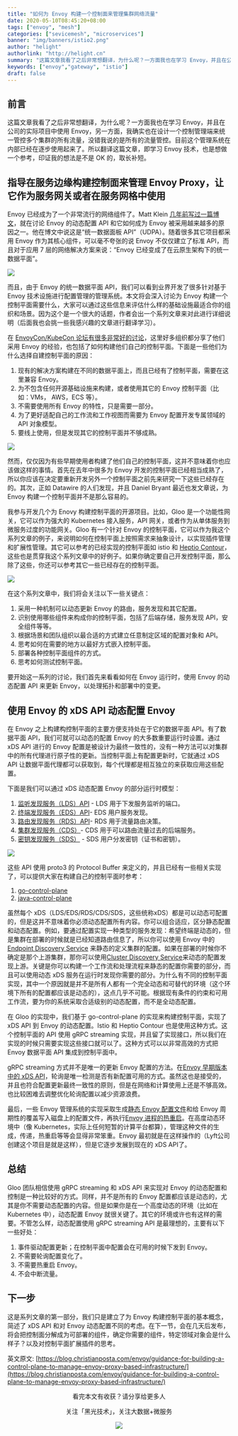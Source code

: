 ```yaml
---
title: "如何为 Envoy 构建一个控制面来管理集群网络流量"
date: 2020-05-10T08:45:20+08:00
tags: ["envoy", "mesh"]
categories: ["sevicemesh", "microservices"]
banner: "img/banners/istio2.png"
author: "helight"
authorlink: "http://helight.cn"
summary: "这篇文章我看了之后非常想翻译，为什么呢？一方面我也在学习 Envoy，并且在公司的实际项目中使用 Envoy，另一方面，我确实也在设计一个控制管理端来统一管控多个集群的所有流量，没错我说的是所有的流量管控。"
keywords: ["envoy","gateway", "istio"]
draft: false
---
```


## 前言
这篇文章我看了之后非常想翻译，为什么呢？一方面我也在学习 Envoy，并且在公司的实际项目中使用 Envoy，另一方面，我确实也在设计一个控制管理端来统一管控多个集群的所有流量，没错我说的是所有的流量管控。目前这个管理系统在内部已经在逐步使用起来了。所以翻译这篇文章，即学习 Envoy 技术，也是想做一个参考，印证我的想法是不是 OK 的，取长补短。

## 指导在服务边缘构建控制面来管理 Envoy Proxy，让它作为服务网关或者在服务网格中使用
Envoy 已经成为了一个非常流行的网络组件了。Matt Klein [几年前写过一篇博文](https://blog.envoyproxy.io/the-universal-data-plane-api-d15cec7a)，就在讨论 Envoy 的动态配置 API 和它如何成为 Envoy 被采用越来越多的原因之一。他在博文中说这是“统一数据面板 API”（UDPA）。随着很多其它项目都采用 Envoy 作为其核心组件，可以毫不夸张的说 Envoy 不仅仅建立了标准 API，而且对于应用 7 层的网络解决方案来说：“Envoy 已经变成了在云原生架构下的统一数据平面”。

![](imgs/envoy.png)

而且，由于 Envoy 的统一数据平面 API，我们可以看到业界开发了很多针对基于 Envoy 技术设施进行配置管理的管理系统。本文将会深入讨论为 Envoy 构建一个控制平面需要什么，大家可以通过这些信息来评估什么样的基础设施最适合你的组织和场景。因为这个是一个很大的话题，作者会出一个系列文章来对此进行详细说明（后面我也会挑一些我感兴趣的文章进行翻译学习）。

在 [EnvoyCon/KubeCon 论坛有很多非常好的讨论](https://blog.envoyproxy.io/envoycon-recap-579d53576511)，这里好多组织都分享了他们采用 Envoy 的经验，也包括了如何构建他们自己的控制平面。下面是一些他们为什么选择自建控制平面的原因：

1. 现有的解决方案构建在不同的数据平面上，而且已经有了控制平面，需要在这里兼容 Envoy。
2. 为不包含任何开源基础设施来构建，或者使用其它的 Envoy 控制平面（比如：VMs， AWS，ECS 等）。
3. 不需要使用所有 Envoy 的特性，只是需要一部分。
4. 为了更好适配自己的工作流和工作视图而需要为 Envoy 配置开发专属领域的 API 对象模型。
5. 要线上使用，但是发现其它的控制平面并不够成熟。

![](imgs/control-plane-data-plane.png)

然而，仅仅因为有些早期使用者构建了他们自己的控制平面，这并不意味着你也应该做这样的事情。首先在去年中很多为 Envoy 开发的控制平面已经相当成熟了，所以你应该在决定要重新开发另外一个控制平面之前先来研究一下这些已经存在的。其次，正如 Datawire 的人们发现，并且 Daniel Bryant 最近也发文章说，为 Envoy 构建一个控制平面并不是那么容易的。

我参与开发几个为 Enovy 构建控制平面的开源项目。比如，Gloo 是一个功能性网关，它可以作为强大的 Kubernetes 接入服务，API 网关，或者作为从单体服务到微服务过度的功能网关。Gloo 有一个针对 Envoy 的控制平面，它可以作为我这个系列文章的例子，来说明如何在控制平面上按照需求来抽象设计，以实现插件管理和扩展性管理。其它可以参考的已经实现的控制平面如 istio 和 [Heptio Contour](https://github.com/heptio/contour)，这些也是贯穿我这个系列文章中的好例子。如果你确定要自己开发控制平面，那么除了这些，你还可以参考其它一些已经存在的控制平面。

![](imgs/envoyprojects.png)

在这个系列文章中，我们将会关注以下一些关键点：

1. 采用一种机制可以动态更新 Envoy 的路由，服务发现和其它配置。
2. 识别使用哪些组件来构成你的控制平面，包括了后端存储，服务发现 API，安全组件等等。
3. 根据场景和团队组织以最合适的方式建立任意制定区域的配置对象和 API。
4. 思考如何在需要的地方以最好方式嵌入控制平面。
5. 部署各种控制平面组件的方式。
6. 思考如何测试控制平面。

要开始这一系列的讨论，我们首先来看看如何在 Envoy 运行时，使用 Envoy 的动态配置 API 来更新 Envoy，以处理拓扑和部署中的变更。

## 使用 Envoy 的 xDS API 动态配置 Envoy
在 Envoy 之上构建构控制平面的主要方便支持处在于它的数据平面 API。有了数据平面 API，我们可就可以动态的配置 Envoy 的大多数重要运行时设置。通过 xDS API 进行的 Envoy 配置是被设计为最终一致性的，没有一种方法可以对集群中的所有代理进行原子性的更新。当控制平面上有配置更新时，它就通过 xDS API 让数据平面代理都可以获取到，每个代理都是相互独立的来获取应用这些配置。

下面是我们可以通过 xDS 动态配置 Envoy 的部分运行时模型：
1. [监听发现服务（LDS）API](https://www.envoyproxy.io/docs/envoy/v1.9.0/configuration/listeners/lds#config-listeners-lds) - LDS 用于下发服务监听的端口。
2. [终端发现服务（EDS）API](https://www.envoyproxy.io/docs/envoy/v1.9.0/api-v2/api/v2/eds.proto#envoy-api-file-envoy-api-v2-eds-proto)- EDS 用户服务发现。
3. [路由发现服务（RDS）API](https://www.envoyproxy.io/docs/envoy/v1.9.0/configuration/http_conn_man/rds#config-http-conn-man-rds)- RDS 用于流量路由决策。
4. [集群发现服务（CDS）](https://www.envoyproxy.io/docs/envoy/v1.9.0/configuration/cluster_manager/cds#config-cluster-manager-cds)- CDS 用于可以路由流量过去的后端服务。
5. [密钥发现服务（SDS）](https://www.envoyproxy.io/docs/envoy/v1.9.0/configuration/secret) - SDS 用户分发密钥（证书和密钥）。

![](imgs/xds-control-plane.png)

这些 API 使用 proto3 的 Protocol Buffer 来定义的，并且已经有一些相关实现了，可以提供大家在构建自己的控制平面时参考：

1. [go-control-plane](https://github.com/envoyproxy/go-control-plane)
2. [java-control-plane](https://github.com/envoyproxy/java-control-plane)

虽然每个 xDS（LDS/EDS/RDS/CDS/SDS，这些统称xDS）都是可以动态可配置的，但是这并不意味着你必须动态配置所有内容。你可以组合适应，区分静态配置和动态配置。例如，要通过配置实现一种类型的服务发现：希望终端是动态的，但是集群在部署的时候就是已经知道路由信息了，所以你可以使用 Envoy 中的 [Endpoint Discovery Service](https://www.envoyproxy.io/docs/envoy/v1.9.0/api-v2/api/v2/eds.proto#envoy-api-file-envoy-api-v2-eds-proto) 来静态的定义集群的配置。如果在部署的时候你不确定是那个上游集群，那你可以使用[Cluster Discovery Service](https://www.envoyproxy.io/docs/envoy/v1.9.0/configuration/cluster_manager/cds#config-cluster-manager-cds)来动态的配置发现上游。关键是你可以构建一个工作流和处理流程来静态的配置你需要的部分，而且可以使用动态 xDS 服务在运行时发现你需要的部分。为什么有不同的控制平面实现，其中一个原因就是并不是所有人都有一个完全动态和可替代的环境（这个环境下所有的配置都应该是动态的），这点几乎不可能。根据现有条件的约束和可用工作流，要为你的系统采取合适级别的动态配置，而不是全动态配置。

在 Gloo 的实现中，我们基于 go-control-plane 的实现来构建控制平面，实现了 xDS API 到 Envoy 的动态配置。Istio 和 Heptio Contour 也是使用这种方式。这个控制平面的 API 使用 gRPC streaming 实现，并且留了实现接口，所以我们在实现的时候只需要实现这些接口就可以了。这种方式可以以非常高效的方式把 Envoy 数据平面 API 集成到控制平面中。

gRPC streaming 方式并不是唯一的更新 Envoy 配置的方法。在[Envoy 早期版本中的 xDS API](https://www.envoyproxy.io/docs/envoy/v1.5.0/api-v1/api)，轮询是唯一检测是否有新配置可用的方式。虽然这也是接受的，并且也符合配置更新最终一致性的原则，但是在网络和计算使用上还是不够高效。也比较困难去调整优化轮询配置以减少资源浪费。

最后，一些 Envoy 管理系统的实现采取生成[静态 Envoy 配置文件](https://www.envoyproxy.io/docs/envoy/latest/configuration/overview/v2_overview#static)和给 Envoy 周期性的覆盖写入磁盘上的配置文件，再执行[Envoy 进程的热重启](https://blog.envoyproxy.io/envoy-hot-restart-1d16b14555b5)。在高度动态环境中（像 Kubernetes，实际上任何短暂的计算平台都算），管理这种文件的生成，传递，热重启等等会显得非常笨重。Envoy 最初就是在这样操作的（Lyft公司创建这个项目是就是这样），但是它逐步发展到现在的 xDS API了。

## 总结
Gloo 团队相信使用 gRPC streaming 和 xDS API 来实现对 Envoy 的动态配置和控制是一种比较好的方式。同样，并不是所有的 Envoy 配置都应该是动态的，尤其是你不需要动态配置的内容。但是如果你是在一个高度动态的环境（比如在 Kubernetes 中），动态配置 Envoy 就很关键了。其它的环境或许也有这样的需要。不管怎么样，动态配置使用 gRPC streaming API 是最理想的，主要有以下一些好处：

1. 事件驱动配置更新；在控制平面中配置会在可用的时候下发到 Envoy。
2. 不需要轮询配置变化了。
3. 不需要热重启 Envoy。
4. 不会中断流量。

## 下一步
这是系列文章的第一部分，我们只是建立了为 Envoy 构建控制平面的基本概念，简述了 xDS API 和对 Envoy 动态配置不同的考虑。在下一节，会在几天后发布，将会把控制面分解成为可部署的组件，确定你需要的组件，特定领域对象会是什么样子？以及对控制平面扩展插件的思考。

​英文原文: [https://blog.christianposta.com/envoy/guidance-for-building-a-control-plane-to-manage-envoy-proxy-based-infrastructure/](https://blog.christianposta.com/envoy/guidance-for-building-a-control-plane-to-manage-envoy-proxy-based-infrastructure/)

<center>
看完本文有收获？请分享给更多人

关注「黑光技术」，关注大数据+微服务

![](/img/qrcode_helight_tech.jpg)
</center>